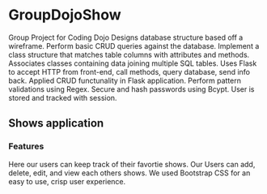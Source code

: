 # GroupDojoShow
Group Project for Coding Dojo
Designs database structure based off a wireframe. Perform basic CRUD queries against the database. Implement a class structure that matches table columns
with attributes and methods. Associates classes containing data joining multiple SQL tables. Uses Flask to accept HTTP from front-end, call methods, query
database, send info back. Applied CRUD functunality in Flask application. Perform pattern validations using Regex. Secure and hash passwords using Bcypt. 
User is stored and tracked with session.

## Shows application 


### Features 

Here our users can keep track of their favortie shows. Our Users can add, delete, edit, and view each others shows. We used Bootstrap CSS for an easy to use, crisp user experience. 


